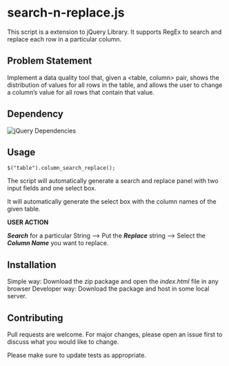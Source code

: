 # search-n-replace.js

This script is a extension to jQuery Library. It supports RegEx to search and replace each row in a particular column.

## Problem Statement

Implement a data quality tool that, given a <table, column> pair, shows the distribution of values for all rows in the table, and allows the user to change a column’s value for all rows that contain that value.
## Dependency
![jQuery Dependencies](https://img.shields.io/badge/Dependencies-jQuery-brightgreen)

## Usage
```jquery
$("table").column_search_replace();
```

The script will automatically generate a search and replace panel with two input fields and one select box.

It will automatically generate the select box with the column names of the given table.

**USER ACTION**

***Search*** for a particular String --> Put the ***Replace*** string --> Select the ***Column Name*** you want to replace.

## Installation
Simple way: Download the zip package and open the *index.html* file in any browser
Developer way: Download the package and host in some local server.

## Contributing
Pull requests are welcome. For major changes, please open an issue first to discuss what you would like to change.

Please make sure to update tests as appropriate.
